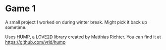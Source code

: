 # Game 1 
A small project I worked on during winter break. Might pick it back up sometime.

Uses HUMP, a LOVE2D library created by Matthias Richter. You can find it at https://github.com/vrld/hump